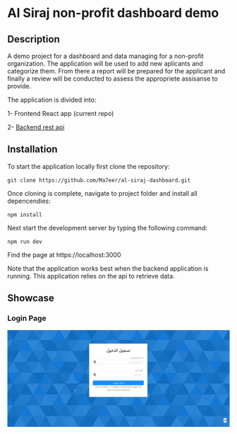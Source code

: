 # Al Siraj non-profit dashboard demo

## Description

A demo project for a dashboard and data managing for a non-profit organization. The application will be used to add new aplicants and categorize them. From there a report will be prepared for the applicant and finally a review will be conducted to assess the appropriete assisanse to provide. 

The application is divided into:

1- Frontend React app (current repo)

2- [Backend rest api](https://github.com/Ma7eer/al-siraj-api-demo)

## Installation

To start the application locally first clone the repository:

```
git clone https://github.com/Ma7eer/al-siraj-dashboard.git
```

Once cloning is complete, navigate to project folder and install all depencendies:

```
npm install
```

Next start the development server by typing the following command:

```
npm run dev
```

Find the page at https://localhost:3000

Note that the application works best when the backend application is running. This application relies on the api to retrieve data.

## Showcase

### Login Page 

![Login Page](https://github.com/Ma7eer/al-siraj-dashboard/blob/master/public/images/login-page.gif)
